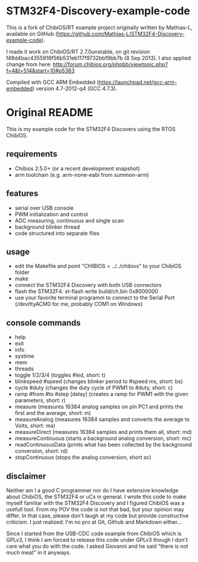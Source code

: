 STM32F4-Discovery-example-code
==============================

This is a fork of ChibiOS/RT example project originally written by Mathias-L, available on GitHub (https://github.com/Mathias-L/STM32F4-Discovery-example-code).

I made it work on ChibiOS/RT 2.7.0unstable, on git revision f48d4bac4355916f56b531eb117f9732bbf9bb7b (8 Sep 2013). I also applied change from here: http://forum.chibios.org/phpbb/viewtopic.php?f=4&t=514&start=10#p5363

Compiled with GCC ARM Embedded (https://launchpad.net/gcc-arm-embedded) version 4.7-2012-q4 (GCC 4.7.3).

Original README
===============

This is my example code for the STM32F4 Discovers using the RTOS ChibiOS.

requirements
------------
* Chibios 2.5.0+ (or a recent development snapshot)
* arm toolchain (e.g. arm-none-eabi from summon-arm)

features
--------
* serial over USB console
* PWM initialization and control
* ADC measuring, continuous and single scan
* background blinker thread
* code structured into separate files

usage
-----
* edit the Makefile and point "CHIBIOS = ../../chibios" to your ChibiOS folder
* make
* connect the STM32F4 Discovery with both USB connectors
* flash the STM32F4: st-flash write build/ch.bin 0x8000000
* use your favorite terminal programm to connect to the Serial Port (/dev/ttyACM0 for me, probably COM1 on Windows)

console commands
----------------
* help
* exit
* info
* systime
* mem
* threads
* toggle 1/2/3/4 (toggles #led, short: t)
* blinkspeed #speed (changes blinker period to #speed ms, short: bs)
* cycle #duty (changes the duty cycle of PWM1 to #duty, short: c)
* ramp #from #to #step \[delay\] (creates a ramp for PWM1 with the given parameters, short: r)
* measure (measures 16384 analog samples on pin PC1 and prints the first and the average, short: m)
* measureAnalog (measures 16384 samples and converts the average to Volts, short: ma)
* measureDirect (measures 16384 samples and prints them all, short: md)
* measureContinuous (starts a background analog conversion, short: mc)
* readContinuousData (prints what has been collected by the background conversion, short: rd)
* stopContinuous (stops the analog conversion, short sc)





disclaimer
----------
Neither am I a good C programmer nor do I have extensive knowledge about 
ChibiOS, the STM32F4 or uCs in general. I wrote this code to make myself
familiar with the STM32F4 Discovery and I figured ChibiOS was a usefull tool.
From my POV the code is not that bad, but your opinion may differ. In
that case, please don't laugh at my code but provide constructive criticism.
I just realized: I'm no pro at Git, Github and Markdown either...

Since I started from the USB-CDC code example from ChibiOS which is GPLv3,
I think I am forced to release this code under GPLv3 though I don't care what you do
with the code. I asked Giovanni and he said "there is not much meat" in it anyways.

